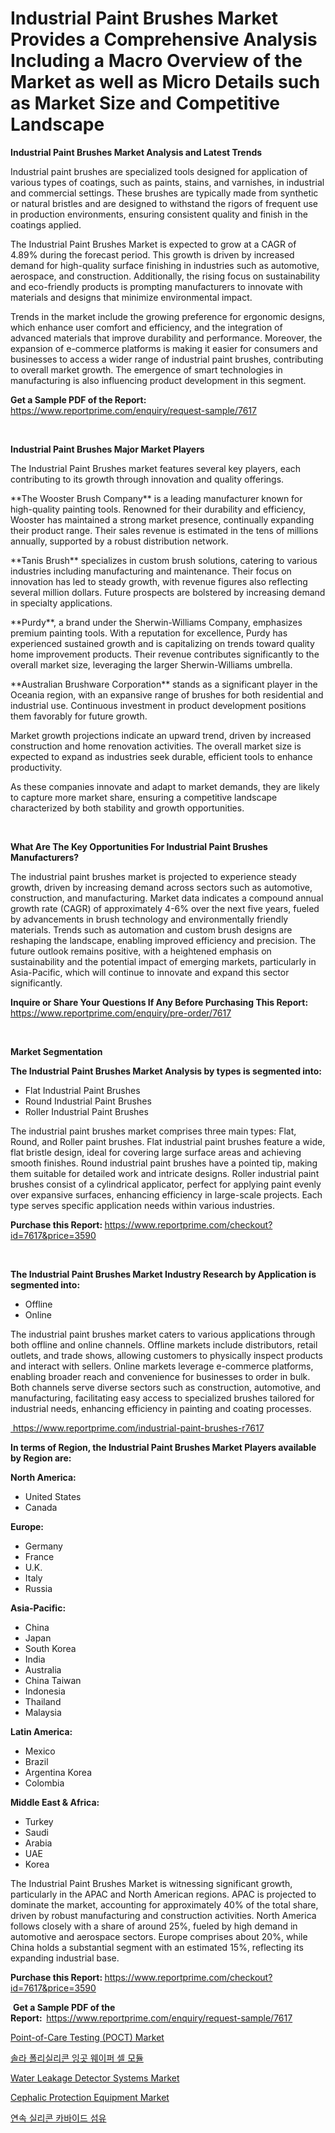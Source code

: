 <p><h1>Industrial Paint Brushes Market Provides a Comprehensive Analysis Including a Macro Overview of the Market as well as Micro Details such as Market Size and Competitive Landscape</h1></p><p><strong>Industrial Paint Brushes Market Analysis and Latest Trends</strong></p>
<p><p>Industrial paint brushes are specialized tools designed for application of various types of coatings, such as paints, stains, and varnishes, in industrial and commercial settings. These brushes are typically made from synthetic or natural bristles and are designed to withstand the rigors of frequent use in production environments, ensuring consistent quality and finish in the coatings applied.</p><p>The Industrial Paint Brushes Market is expected to grow at a CAGR of 4.89% during the forecast period. This growth is driven by increased demand for high-quality surface finishing in industries such as automotive, aerospace, and construction. Additionally, the rising focus on sustainability and eco-friendly products is prompting manufacturers to innovate with materials and designs that minimize environmental impact. </p><p>Trends in the market include the growing preference for ergonomic designs, which enhance user comfort and efficiency, and the integration of advanced materials that improve durability and performance. Moreover, the expansion of e-commerce platforms is making it easier for consumers and businesses to access a wider range of industrial paint brushes, contributing to overall market growth. The emergence of smart technologies in manufacturing is also influencing product development in this segment.</p></p>
<p><strong>Get a Sample PDF of the Report:&nbsp;</strong> <a href="https://www.reportprime.com/enquiry/request-sample/7617">https://www.reportprime.com/enquiry/request-sample/7617</a></p>
<p>&nbsp;</p>
<p><strong>Industrial Paint Brushes Major Market Players</strong></p>
<p><p>The Industrial Paint Brushes market features several key players, each contributing to its growth through innovation and quality offerings. </p><p>**The Wooster Brush Company** is a leading manufacturer known for high-quality painting tools. Renowned for their durability and efficiency, Wooster has maintained a strong market presence, continually expanding their product range. Their sales revenue is estimated in the tens of millions annually, supported by a robust distribution network.</p><p>**Tanis Brush** specializes in custom brush solutions, catering to various industries including manufacturing and maintenance. Their focus on innovation has led to steady growth, with revenue figures also reflecting several million dollars. Future prospects are bolstered by increasing demand in specialty applications.</p><p>**Purdy**, a brand under the Sherwin-Williams Company, emphasizes premium painting tools. With a reputation for excellence, Purdy has experienced sustained growth and is capitalizing on trends toward quality home improvement products. Their revenue contributes significantly to the overall market size, leveraging the larger Sherwin-Williams umbrella.</p><p>**Australian Brushware Corporation** stands as a significant player in the Oceania region, with an expansive range of brushes for both residential and industrial use. Continuous investment in product development positions them favorably for future growth. </p><p>Market growth projections indicate an upward trend, driven by increased construction and home renovation activities. The overall market size is expected to expand as industries seek durable, efficient tools to enhance productivity. </p><p>As these companies innovate and adapt to market demands, they are likely to capture more market share, ensuring a competitive landscape characterized by both stability and growth opportunities.</p></p>
<p>&nbsp;</p>
<p><strong>What Are The Key Opportunities For Industrial Paint Brushes Manufacturers?</strong></p>
<p><p>The industrial paint brushes market is projected to experience steady growth, driven by increasing demand across sectors such as automotive, construction, and manufacturing. Market data indicates a compound annual growth rate (CAGR) of approximately 4-6% over the next five years, fueled by advancements in brush technology and environmentally friendly materials. Trends such as automation and custom brush designs are reshaping the landscape, enabling improved efficiency and precision. The future outlook remains positive, with a heightened emphasis on sustainability and the potential impact of emerging markets, particularly in Asia-Pacific, which will continue to innovate and expand this sector significantly.</p></p>
<p><strong>Inquire or Share Your Questions If Any Before Purchasing This Report:</strong> <a href="https://www.reportprime.com/enquiry/pre-order/7617">https://www.reportprime.com/enquiry/pre-order/7617</a></p>
<p>&nbsp;</p>
<p><strong>Market Segmentation</strong></p>
<p><strong>The Industrial Paint Brushes Market Analysis by types is segmented into:</strong></p>
<p><ul><li>Flat Industrial Paint Brushes</li><li>Round Industrial Paint Brushes</li><li>Roller Industrial Paint Brushes</li></ul></p>
<p><p>The industrial paint brushes market comprises three main types: Flat, Round, and Roller paint brushes. Flat industrial paint brushes feature a wide, flat bristle design, ideal for covering large surface areas and achieving smooth finishes. Round industrial paint brushes have a pointed tip, making them suitable for detailed work and intricate designs. Roller industrial paint brushes consist of a cylindrical applicator, perfect for applying paint evenly over expansive surfaces, enhancing efficiency in large-scale projects. Each type serves specific application needs within various industries.</p></p>
<p><strong>Purchase this Report:&nbsp;</strong><a href="https://www.reportprime.com/checkout?id=7617&price=3590">https://www.reportprime.com/checkout?id=7617&price=3590</a></p>
<p>&nbsp;</p>
<p><strong>The Industrial Paint Brushes Market Industry Research by Application is segmented into:</strong></p>
<p><ul><li>Offline</li><li>Online</li></ul></p>
<p><p>The industrial paint brushes market caters to various applications through both offline and online channels. Offline markets include distributors, retail outlets, and trade shows, allowing customers to physically inspect products and interact with sellers. Online markets leverage e-commerce platforms, enabling broader reach and convenience for businesses to order in bulk. Both channels serve diverse sectors such as construction, automotive, and manufacturing, facilitating easy access to specialized brushes tailored for industrial needs, enhancing efficiency in painting and coating processes.</p></p>
<p><a href="https://www.reportprime.com/industrial-paint-brushes-r7617">&nbsp;https://www.reportprime.com/industrial-paint-brushes-r7617</a></p>
<p><strong>In terms of Region, the Industrial Paint Brushes Market Players available by Region are:</strong></p>
<p>
    <p> <strong> North America: </strong>
        <ul>
            <li>United States</li>
            <li>Canada</li>
        </ul>
        </p> 
    <p> <strong> Europe: </strong>
        <ul>
            <li>Germany</li>
            <li>France</li>
            <li>U.K.</li>
            <li>Italy</li>
            <li>Russia</li>
        </ul>
        </p> 
    <p> <strong> Asia-Pacific: </strong>
        <ul>
            <li>China</li>
            <li>Japan</li>
            <li>South Korea</li>
            <li>India</li>
            <li>Australia</li>
            <li>China Taiwan</li>
            <li>Indonesia</li>
            <li>Thailand</li>
            <li>Malaysia</li>
        </ul>
        </p> 
    <p> <strong> Latin America: </strong>
        <ul>
            <li>Mexico</li>
            <li>Brazil</li>
            <li>Argentina Korea</li>
            <li>Colombia</li>
        </ul>
        </p> 
    <p> <strong> Middle East & Africa: </strong>
        <ul>
            <li>Turkey</li>
            <li>Saudi</li>
            <li>Arabia</li>
            <li>UAE</li>
            <li>Korea</li>
        </ul>
    </p>
    </p>
<p><p>The Industrial Paint Brushes Market is witnessing significant growth, particularly in the APAC and North American regions. APAC is projected to dominate the market, accounting for approximately 40% of the total share, driven by robust manufacturing and construction activities. North America follows closely with a share of around 25%, fueled by high demand in automotive and aerospace sectors. Europe comprises about 20%, while China holds a substantial segment with an estimated 15%, reflecting its expanding industrial base.</p></p>
<p><strong>Purchase this Report: </strong><a href="https://www.reportprime.com/checkout?id=7617&price=3590">https://www.reportprime.com/checkout?id=7617&price=3590</a></p>
<p>&nbsp;<strong>Get a Sample PDF of the Report:&nbsp;&nbsp;</strong><a href="https://www.reportprime.com/enquiry/request-sample/7617">https://www.reportprime.com/enquiry/request-sample/7617</a></p>
<p><strong></strong></p>
<p><p><a href="https://issuu.com/reportprime-2/docs/point-of-care-testing-poct-market-s_9cabc2a558d79e">Point-of-Care Testing (POCT) Market</a></p><p><a href="https://medium.com/@biancamacdonald87/solar-polysilicon-ingot-wafer-cell-module-market-%EC%9D%98-%EA%B8%80%EB%A1%9C%EB%B2%8C-%EC%8B%9C%EC%9E%A5-%EA%B0%9C%EC%9A%94%EB%8A%94-%EC%A0%84-%EC%84%B8%EA%B3%84-%EB%B0%8F-%EC%A3%BC%EC%9A%94-%EC%8B%9C%EC%9E%A5%EC%9D%98-%EC%82%B0%EC%97%85%EC%97%90-%EC%98%81%ED%96%A5%EC%9D%84-%EB%AF%B8%EC%B9%98%EB%8A%94-%EC%A3%BC%EC%9A%94-%ED%8A%B8%EB%A0%8C%EB%93%9C%EC%97%90-66e901fcaa42">솔라 폴리실리콘 잉곳 웨이퍼 셀 모듈</a></p><p><a href="https://github.com/FahadAhmed712/Market-Research-Report-List-1/blob/main/water-leakage-detector-systems-market.md">Water Leakage Detector Systems Market</a></p><p><a href="https://medium.com/@eloisadavis25/what-is-driving-the-global-cephalic-protection-equipment-market-b03b67568552">Cephalic Protection Equipment Market</a></p><p><a href="https://medium.com/@biancamacdonald87/%EC%84%B8%EA%B3%84-continuous-silicon-carbide-fibers-market-%EC%9D%80-2024%EC%97%90%EC%84%9C-2031%EB%A1%9C-%EC%97%B0%ED%8F%89%EA%B7%A0-%EC%A6%9D%EA%B0%80%EC%9C%A8%EC%9D%84-%EB%B3%B4%EC%9D%BC-%EA%B2%83%EC%9C%BC%EB%A1%9C-%EC%98%88%EC%83%81%EB%90%A9%EB%8B%88%EB%8B%A4-e0974ee0c052">연속 실리콘 카바이드 섬유</a></p></p>